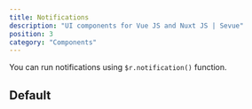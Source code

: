 ```yaml
---
title: Notifications
description: "UI components for Vue JS and Nuxt JS | Sevue"
position: 3
category: "Components"
---
```


You can run notifications using `$r.notification()` function.

## Default

<demo>
<template #demo>
<notification-default></notification-default>
</template>
</demo>
